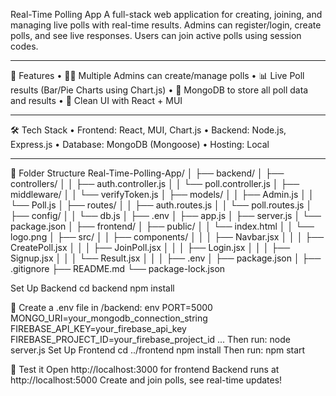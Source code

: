 Real-Time Polling App
A full-stack web application for creating, joining, and managing live polls with real-time results. Admins can register/login, create polls, and see live responses. Users can join active polls using session codes.
________________________________________
🚀 Features
•	🧑‍💼 Multiple Admins can create/manage polls
•	📊 Live Poll results (Bar/Pie Charts using Chart.js)
•	🧾 MongoDB to store all poll data and results
•	🧠 Clean UI with React + MUI
________________________________________
🛠️ Tech Stack
•	Frontend: React, MUI, Chart.js
•	Backend: Node.js, Express.js
•	Database: MongoDB (Mongoose)
•	Hosting: Local
________________________________________
📂 Folder Structure
Real-Time-Polling-App/
│
├── backend/
│   ├── controllers/
│   │   ├── auth.controller.js
│   │   └── poll.controller.js
│   ├── middleware/
│   │   └── verifyToken.js
│   ├── models/
│   │   ├── Admin.js
│   │   └── Poll.js
│   ├── routes/
│   │   ├── auth.routes.js
│   │   └── poll.routes.js
│   ├── config/
│   │   └── db.js
│   ├── .env
│   ├── app.js
│   ├── server.js
│   └── package.json
│
├── frontend/
│   ├── public/
│   │   └── index.html
│   │   └── logo.png
│   ├── src/
│   │   ├── components/
│   │   │   ├── Navbar.jsx
│   │   │   ├── CreatePoll.jsx
│   │   │   ├── JoinPoll.jsx
│   │   │   ├── Login.jsx
│   │   │   ├── Signup.jsx
│   │   │   └── Result.jsx
│   │
│   ├── .env
│   ├── package.json
│
├── .gitignore
├── README.md
└── package-lock.json

Set Up Backend 
cd backend npm install

🔑 Create a .env file in /backend:
env PORT=5000 MONGO_URI=your_mongodb_connection_string FIREBASE_API_KEY=your_firebase_api_key FIREBASE_PROJECT_ID=your_firebase_project_id ... 
Then run:
node server.js
Set Up Frontend 
cd ../frontend npm install
Then run: 
npm start


🧪 Test it Open http://localhost:3000 for frontend
Backend runs at http://localhost:5000
Create and join polls, see real-time updates!

